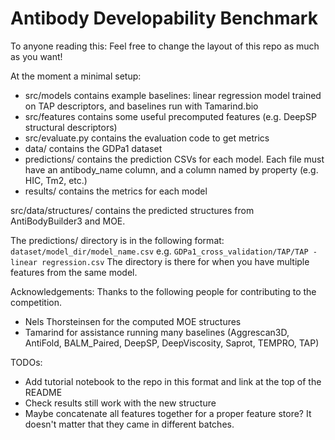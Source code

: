 # Antibody Developability Benchmark

To anyone reading this: Feel free to change the layout of this repo as much as you want!

At the moment a minimal setup:
- src/models contains example baselines: linear regression model trained on TAP descriptors, and baselines run with Tamarind.bio
- src/features contains some useful precomputed features (e.g. DeepSP structural descriptors)
- src/evaluate.py contains the evaluation code to get metrics
- data/ contains the GDPa1 dataset
- predictions/ contains the prediction CSVs for each model. Each file must have an antibody_name column, and a column named by property (e.g. HIC, Tm2, etc.)
- results/ contains the metrics for each model

src/data/structures/ contains the predicted structures from AntiBodyBuilder3 and MOE.

The predictions/ directory is in the following format:
`dataset/model_dir/model_name.csv`
e.g. `GDPa1_cross_validation/TAP/TAP - linear regression.csv`
The directory is there for when you have multiple features from the same model.

Acknowledgements:
Thanks to the following people for contributing to the competition.
- Nels Thorsteinsen for the computed MOE structures
- Tamarind for assistance running many baselines (Aggrescan3D, AntiFold, BALM_Paired, DeepSP, DeepViscosity, Saprot, TEMPRO, TAP)

TODOs:
- Add tutorial notebook to the repo in this format and link at the top of the README
- Check results still work with the new structure
- Maybe concatenate all features together for a proper feature store? It doesn't matter that they came in different batches.

